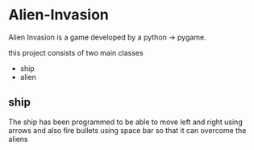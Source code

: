 # Alien-Invasion
Alien Invasion is a game developed by a python -> pygame.

this project consists of two main classes
- ship
- alien

## ship
The ship has been programmed to be able to move left and right using arrows and also fire bullets using space bar so that it can overcome the aliens
